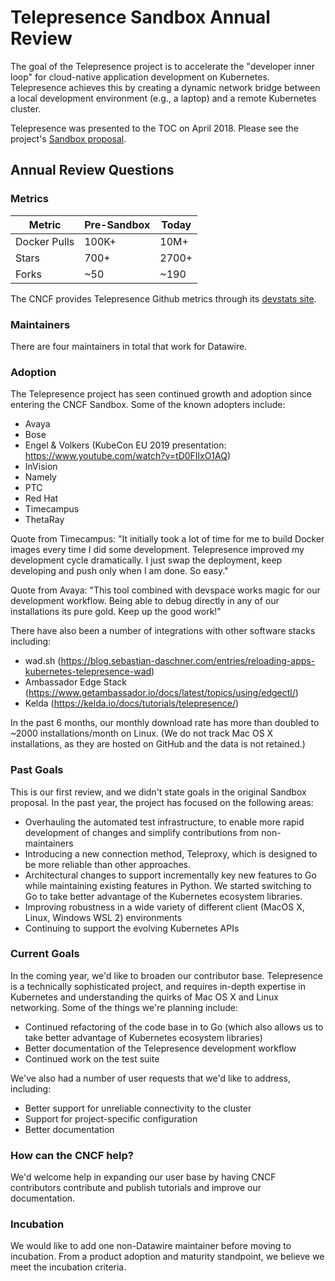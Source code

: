 # Telepresence Sandbox Annual Review

The goal of the Telepresence project is to accelerate the "developer inner loop" for cloud-native application development on Kubernetes. Telepresence achieves this by creating a dynamic network bridge between a local development environment (e.g., a laptop) and a remote Kubernetes cluster.

Telepresence was presented to the TOC on April 2018. Please see the project's [Sandbox proposal](https://github.com/cncf/toc/blob/master/proposals/sandbox/telepresence.adoc).

## Annual Review Questions

### Metrics

| Metric       |  Pre-Sandbox |    Today     |
| ------------ | ------------ | ------------ |
| Docker Pulls | 100K+        | 10M+         |
| Stars        | 700+         | 2700+        |
| Forks        | ~50          | ~190         |

The CNCF provides Telepresence Github metrics through its [devstats site](https://telepresence.devstats.cncf.io/d/8/dashboards?orgId=1&refresh=15m).

### Maintainers

There are four maintainers in total that work for Datawire.

### Adoption

The Telepresence project has seen continued growth and adoption since entering the CNCF Sandbox. Some of the known adopters include:

* Avaya
* Bose
* Engel & Volkers (KubeCon EU 2019 presentation: https://www.youtube.com/watch?v=tD0FIlxO1AQ)
* InVision
* Namely
* PTC
* Red Hat
* Timecampus
* ThetaRay

Quote from Timecampus: "It initially took a lot of time for me to build Docker images every time I did some development. Telepresence improved my development cycle dramatically. I just swap the deployment, keep developing and push only when I am done. So easy."

Quote from Avaya: "This tool combined with devspace works magic for our development workflow. Being able to debug directly in any of our installations its pure gold. Keep up the good work!"

There have also been a number of integrations with other software stacks including:

* wad.sh (https://blog.sebastian-daschner.com/entries/reloading-apps-kubernetes-telepresence-wad)
* Ambassador Edge Stack (https://www.getambassador.io/docs/latest/topics/using/edgectl/)
* Kelda (https://kelda.io/docs/tutorials/telepresence/)

In the past 6 months, our monthly download rate has more than doubled to ~2000 installations/month on Linux. (We do not track Mac OS X installations, as they are hosted on GitHub and the data is not retained.)

### Past Goals

This is our first review, and we didn't state goals in the original Sandbox proposal. In the past year, the project has focused on the following areas:

* Overhauling the automated test infrastructure, to enable more rapid development of changes and simplify contributions from non-maintainers
* Introducing a new connection method, Teleproxy, which is designed to be more reliable than other approaches.
* Architectural changes to support incrementally key new features to Go while maintaining existing features in Python. We started switching to Go to take better advantage of the Kubernetes ecosystem libraries.
* Improving robustness in a wide variety of different client (MacOS X, Linux, Windows WSL 2) environments
* Continuing to support the evolving Kubernetes APIs

### Current Goals

In the coming year, we'd like to broaden our contributor base. Telepresence is a technically sophisticated project, and requires in-depth expertise in Kubernetes and understanding the quirks of Mac OS X and Linux networking. Some of the things we're planning include:

* Continued refactoring of the code base in to Go (which also allows us to take better advantage of Kubernetes ecosystem libraries)
* Better documentation of the Telepresence development workflow
* Continued work on the test suite

We've also had a number of user requests that we'd like to address, including:

* Better support for unreliable connectivity to the cluster
* Support for project-specific configuration
* Better documentation

### How can the CNCF help?

We'd welcome help in expanding our user base by having CNCF contributors contribute and publish tutorials and improve our documentation.

### Incubation

We would like to add one non-Datawire maintainer before moving to incubation. From a product adoption and maturity standpoint, we believe we meet the incubation criteria.
